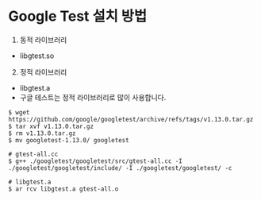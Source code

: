 
# Google Test 설치 방법
1. 동적 라이브러리
 - libgtest.so

2. 정적 라이브러리
 - libgtest.a
 - 구글 테스트는 정적 라이브러리로 많이 사용합니다.
```
$ wget https://github.com/google/googletest/archive/refs/tags/v1.13.0.tar.gz
$ tar xvf v1.13.0.tar.gz
$ rm v1.13.0.tar.gz
$ mv googletest-1.13.0/ googletest

# gtest-all.cc
$ g++ ./googletest/googletest/src/gtest-all.cc -I ./googletest/googletest/include/ -I ./googletest/googletest/ -c

# libgtest.a
$ ar rcv libgtest.a gtest-all.o

```